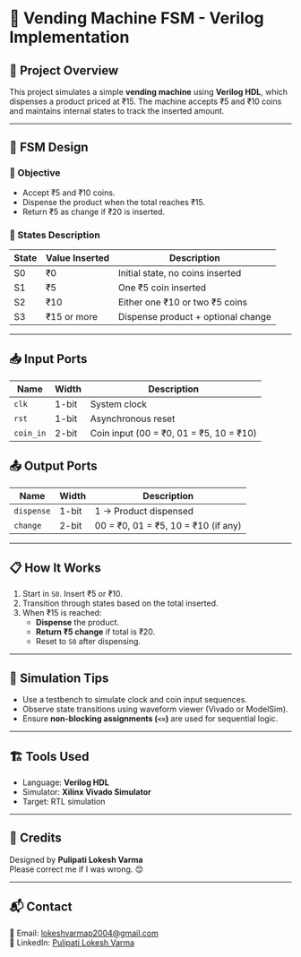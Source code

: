 # 🥤 Vending Machine FSM - Verilog Implementation

## 📌 Project Overview
This project simulates a simple **vending machine** using **Verilog HDL**, which dispenses a product priced at ₹15. The machine accepts ₹5 and ₹10 coins and maintains internal states to track the inserted amount.

---

## 🚦 FSM Design

### 🎯 Objective
- Accept ₹5 and ₹10 coins.
- Dispense the product when the total reaches ₹15.
- Return ₹5 as change if ₹20 is inserted.

### 🔄 States Description
| State | Value Inserted | Description                      |
|-------|----------------|----------------------------------|
| S0    | ₹0             | Initial state, no coins inserted |
| S1    | ₹5             | One ₹5 coin inserted             |
| S2    | ₹10            | Either one ₹10 or two ₹5 coins   |
| S3    | ₹15 or more    | Dispense product + optional change |

---

## 📥 Input Ports

| Name     | Width | Description                |
|----------|-------|----------------------------|
| `clk`    | 1-bit | System clock               |
| `rst`    | 1-bit | Asynchronous reset         |
| `coin_in`| 2-bit | Coin input (00 = ₹0, 01 = ₹5, 10 = ₹10) |

## 📤 Output Ports

| Name      | Width | Description                       |
|-----------|-------|-----------------------------------|
| `dispense`| 1-bit | 1 → Product dispensed             |
| `change`  | 2-bit | 00 = ₹0, 01 = ₹5, 10 = ₹10 (if any)|

---

## 📋 How It Works

1. Start in `S0`. Insert ₹5 or ₹10.
2. Transition through states based on the total inserted.
3. When ₹15 is reached:
   - **Dispense** the product.
   - **Return ₹5 change** if total is ₹20.
   - Reset to `S0` after dispensing.

---

## 🧪 Simulation Tips

- Use a testbench to simulate clock and coin input sequences.
- Observe state transitions using waveform viewer (Vivado or ModelSim).
- Ensure **non-blocking assignments (`<=`)** are used for sequential logic.

---

## 🏗️ Tools Used

- Language: **Verilog HDL**
- Simulator: **Xilinx Vivado Simulator**
- Target: RTL simulation

---

## 🙏 Credits

Designed by **Pulipati Lokesh Varma**  
Please correct me if I was wrong. 😊

---

## 📬 Contact

📧 Email: [lokeshvarmap2004@gmail.com](mailto:lokeshvarmap2004@gmail.com)  
🔗 LinkedIn: [Pulipati Lokesh Varma](https://www.linkedin.com/in/lokeshvarma04)

